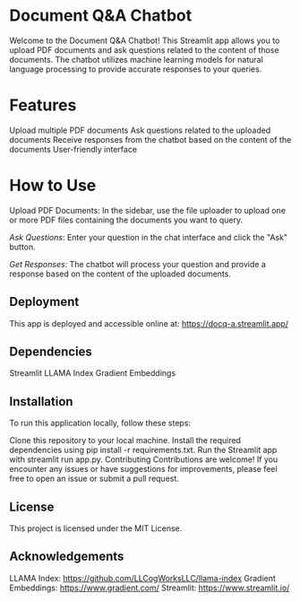 # Document Q&A Chatbot
Welcome to the Document Q&A Chatbot! This Streamlit app allows you to upload PDF documents and ask questions related to the content of those documents. The chatbot utilizes machine learning models for natural language processing to provide accurate responses to your queries.

# Features
Upload multiple PDF documents
Ask questions related to the uploaded documents
Receive responses from the chatbot based on the content of the documents
User-friendly interface
# How to Use
Upload PDF Documents: In the sidebar, use the file uploader to upload one or more PDF files containing the documents you want to query.

*Ask Questions*: Enter your question in the chat interface and click the "Ask" button.

*Get Responses*: The chatbot will process your question and provide a response based on the content of the uploaded documents.

## Deployment
This app is deployed and accessible online at: https://docq-a.streamlit.app/

## Dependencies
Streamlit
LLAMA Index
Gradient Embeddings
## Installation
To run this application locally, follow these steps:

Clone this repository to your local machine.
Install the required dependencies using pip install -r requirements.txt.
Run the Streamlit app with streamlit run app.py.
Contributing
Contributions are welcome! If you encounter any issues or have suggestions for improvements, please feel free to open an issue or submit a pull request.

## License
This project is licensed under the MIT License.

## Acknowledgements
LLAMA Index: https://github.com/LLCogWorksLLC/llama-index
Gradient Embeddings: https://www.gradient.com/
Streamlit: https://www.streamlit.io/
